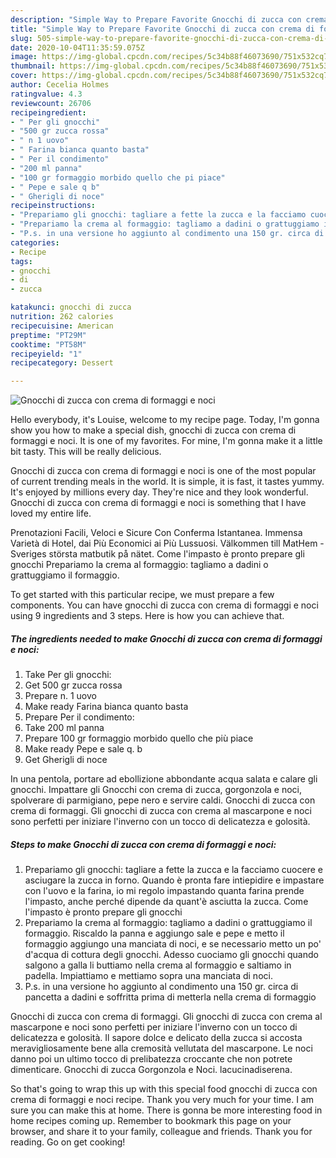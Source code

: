 ```yaml
---
description: "Simple Way to Prepare Favorite Gnocchi di zucca con crema di formaggi e noci"
title: "Simple Way to Prepare Favorite Gnocchi di zucca con crema di formaggi e noci"
slug: 505-simple-way-to-prepare-favorite-gnocchi-di-zucca-con-crema-di-formaggi-e-noci
date: 2020-10-04T11:35:59.075Z
image: https://img-global.cpcdn.com/recipes/5c34b88f46073690/751x532cq70/gnocchi-di-zucca-con-crema-di-formaggi-e-noci-recipe-main-photo.jpg
thumbnail: https://img-global.cpcdn.com/recipes/5c34b88f46073690/751x532cq70/gnocchi-di-zucca-con-crema-di-formaggi-e-noci-recipe-main-photo.jpg
cover: https://img-global.cpcdn.com/recipes/5c34b88f46073690/751x532cq70/gnocchi-di-zucca-con-crema-di-formaggi-e-noci-recipe-main-photo.jpg
author: Cecelia Holmes
ratingvalue: 4.3
reviewcount: 26706
recipeingredient:
- " Per gli gnocchi"
- "500 gr zucca rossa"
- " n 1 uovo"
- " Farina bianca quanto basta"
- " Per il condimento"
- "200 ml panna"
- "100 gr formaggio morbido quello che pi piace"
- " Pepe e sale q b"
- " Gherigli di noce"
recipeinstructions:
- "Prepariamo gli gnocchi: tagliare a fette la zucca e la facciamo cuocere e asciugare la zucca in forno. Quando è pronta fare intiepidire e impastare con l&#39;uovo e la farina, io mi regolo impastando quanta farina prende l&#39;impasto, anche perché dipende da quant&#39;è asciutta la zucca. Come l&#39;impasto è pronto prepare gli gnocchi"
- "Prepariamo la crema al formaggio: tagliamo a dadini o grattuggiamo il formaggio. Riscaldo la panna e aggiungo sale e pepe e metto il formaggio aggiungo una manciata di noci, e se necessario metto un po&#39; d&#39;acqua di cottura degli gnocchi. Adesso cuociamo gli gnocchi quando salgono a galla li buttiamo nella crema al formaggio e saltiamo in padella. Impiattiamo e mettiamo sopra una manciata di noci."
- "P.s. in una versione ho aggiunto al condimento una 150 gr. circa di pancetta a dadini e soffritta prima di metterla nella crema di formaggio"
categories:
- Recipe
tags:
- gnocchi
- di
- zucca

katakunci: gnocchi di zucca 
nutrition: 262 calories
recipecuisine: American
preptime: "PT29M"
cooktime: "PT58M"
recipeyield: "1"
recipecategory: Dessert

---
```



![Gnocchi di zucca con crema di formaggi e noci](https://img-global.cpcdn.com/recipes/5c34b88f46073690/751x532cq70/gnocchi-di-zucca-con-crema-di-formaggi-e-noci-recipe-main-photo.jpg)

Hello everybody, it's Louise, welcome to my recipe page. Today, I'm gonna show you how to make a special dish, gnocchi di zucca con crema di formaggi e noci. It is one of my favorites. For mine, I'm gonna make it a little bit tasty. This will be really delicious.

Gnocchi di zucca con crema di formaggi e noci is one of the most popular of current trending meals in the world. It is simple, it is fast, it tastes yummy. It's enjoyed by millions every day. They're nice and they look wonderful. Gnocchi di zucca con crema di formaggi e noci is something that I have loved my entire life.

Prenotazioni Facili, Veloci e Sicure Con Conferma Istantanea. Immensa Varietà di Hotel, dai Più Economici ai Più Lussuosi. Välkommen till MatHem - Sveriges största matbutik på nätet. Come l&#39;impasto è pronto prepare gli gnocchi Prepariamo la crema al formaggio: tagliamo a dadini o grattuggiamo il formaggio.


To get started with this particular recipe, we must prepare a few components. You can have gnocchi di zucca con crema di formaggi e noci using 9 ingredients and 3 steps. Here is how you can achieve that.

<!--inarticleads1-->

##### The ingredients needed to make Gnocchi di zucca con crema di formaggi e noci:

1. Take  Per gli gnocchi:
1. Get 500 gr zucca rossa
1. Prepare  n. 1 uovo
1. Make ready  Farina bianca quanto basta
1. Prepare  Per il condimento:
1. Take 200 ml panna
1. Prepare 100 gr formaggio morbido quello che più piace
1. Make ready  Pepe e sale q. b
1. Get  Gherigli di noce


In una pentola, portare ad ebollizione abbondante acqua salata e calare gli gnocchi. Impattare gli Gnocchi con crema di zucca, gorgonzola e noci, spolverare di parmigiano, pepe nero e servire caldi. Gnocchi di zucca con crema di formaggi. Gli gnocchi di zucca con crema al mascarpone e noci sono perfetti per iniziare l&#39;inverno con un tocco di delicatezza e golosità. 

<!--inarticleads2-->

##### Steps to make Gnocchi di zucca con crema di formaggi e noci:

1. Prepariamo gli gnocchi: tagliare a fette la zucca e la facciamo cuocere e asciugare la zucca in forno. Quando è pronta fare intiepidire e impastare con l&#39;uovo e la farina, io mi regolo impastando quanta farina prende l&#39;impasto, anche perché dipende da quant&#39;è asciutta la zucca. Come l&#39;impasto è pronto prepare gli gnocchi
1. Prepariamo la crema al formaggio: tagliamo a dadini o grattuggiamo il formaggio. Riscaldo la panna e aggiungo sale e pepe e metto il formaggio aggiungo una manciata di noci, e se necessario metto un po&#39; d&#39;acqua di cottura degli gnocchi. Adesso cuociamo gli gnocchi quando salgono a galla li buttiamo nella crema al formaggio e saltiamo in padella. Impiattiamo e mettiamo sopra una manciata di noci.
1. P.s. in una versione ho aggiunto al condimento una 150 gr. circa di pancetta a dadini e soffritta prima di metterla nella crema di formaggio


Gnocchi di zucca con crema di formaggi. Gli gnocchi di zucca con crema al mascarpone e noci sono perfetti per iniziare l&#39;inverno con un tocco di delicatezza e golosità. Il sapore dolce e delicato della zucca si accosta meravigliosamente bene alla cremosità vellutata del mascarpone. Le noci danno poi un ultimo tocco di prelibatezza croccante che non potrete dimenticare. Gnocchi di zucca Gorgonzola e Noci. lacucinadiserena. 

So that's going to wrap this up with this special food gnocchi di zucca con crema di formaggi e noci recipe. Thank you very much for your time. I am sure you can make this at home. There is gonna be more interesting food in home recipes coming up. Remember to bookmark this page on your browser, and share it to your family, colleague and friends. Thank you for reading. Go on get cooking!
